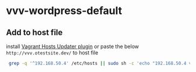 # vvv-wordpress-default

## Add to host file
install [Vagrant Hosts Updater plugin](https://github.com/cogitatio/vagrant-hostsupdater) or
paste the below
`http://vvv.otestsite.dev/` to host file
```bash
 grep -q '^192.168.50.4' /etc/hosts || sudo sh -c 'echo "192.168.50.4 vvv.otestsite.dev site1.otestmultisite.dev site2.otestmultisite.dev site3.otestmultisite.dev otestmultisite.dev" >> /etc/hosts'

```
